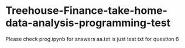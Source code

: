 # Treehouse-Finance-take-home-data-analysis-programming-test
Please check prog.ipynb for answers
aa.txt is just test txt for question 6
